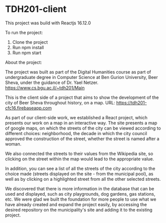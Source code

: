 # TDH201-client
This project was build with Reactjs 16.12.0

To run the project:
1. Clone the project
2. Run npm install
3. Run npm start


About the project:

The project was built as part of the Digital Humanities course as part of undergraduate degree in Computer Science at Ben Gurion University, Beer Sheva, under the guidance of Dr. Yael Netzer. https://www.cs.bgu.ac.il/~tdh201/Main

This is the client side of a project that aims to show the development of the city of Beer Sheva throughout history, on a map. URL: https://tdh201-cfc16.firebaseapp.com

As part of our client-side work, we established a React project, which presents our work on a map in an interactive way. The site presents a map of google maps, on which the streets of the city can be viewed according to different choices: neighborhood, the decade in which the city council approved the construction of the street, whether the street is named after a woman.

We also connected the streets to their values from the Wikipedia site, so clicking on the street within the map would lead to the appropriate value.

In addition, you can see a list of all the streets of the city according to the choice made (streets displayed on the site - from the municipal pool), as well as by clicking on a highlighted street from all the other selected streets.

We discovered that there is more information in the database that can be used and displayed, such as city playgrounds, dog gardens, gas stations, etc. We were glad we built the foundation for more people to use what we have already created and expand the project easily, by accessing the desired repository on the municipality's site and adding it to the existing project.
